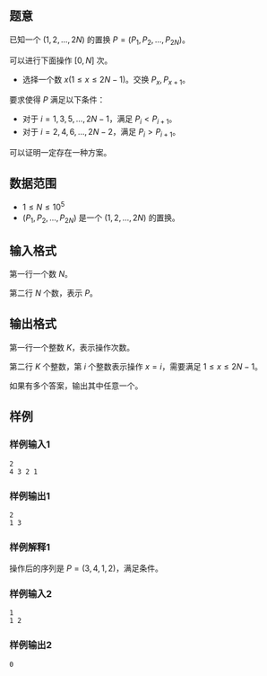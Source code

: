 ## 题意 

已知一个 $(1,2,...,2N)$ 的置换 $P=(P_1,P_2,...,P_{2N})$。

可以进行下面操作 $[0,N]$ 次。

- 选择一个数 $x(1\le x\le 2N-1)$。交换 $P_x,P_{x+1}$。

要求使得 $P$ 满足以下条件：

- 对于 $i=1,3,5,...,2N-1$，满足 $P_i<P_{i+1}$。
- 对于 $i=2,4,6,...,2N-2$，满足 $P_i>P_{i+1}$。

可以证明一定存在一种方案。

## 数据范围

- $1\le N\le 10^5$
- $(P_1,P_2,...,P_{2N})$ 是一个 $(1,2,...,2N)$ 的置换。

## 输入格式

第一行一个数 $N$。

第二行 $N$ 个数，表示 $P$。

## 输出格式

第一行一个整数 $K$，表示操作次数。

第二行 $K$ 个整数，第 $i$ 个整数表示操作 $x=i$，需要满足 $1\le x\le 2N-1$。

如果有多个答案，输出其中任意一个。

## 样例

### 样例输入1

```
2
4 3 2 1
```

### 样例输出1

```
2
1 3
```

### 样例解释1

操作后的序列是 $P=(3,4,1,2)$，满足条件。

### 样例输入2

```
1
1 2
```

### 样例输出2

```
0
```

